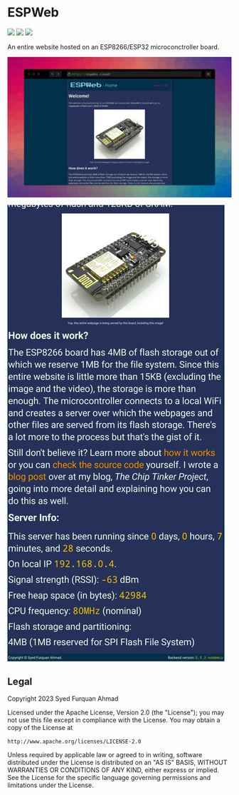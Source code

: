 # ESPWeb
![](https://img.shields.io/github/license/furquan-lp/espweb?style=flat-square) ![](https://img.shields.io/website?label=server&style=flat-square&url=https%3A%2F%2Ffurquan-lp.gh.srv.us%2F) ![](https://img.shields.io/website?style=flat-square&url=https%3A%2F%2Fespdev.cloud%2F)

An entire website hosted on an ESP8266/ESP32 microconctroller board.

![](screenshot.png)

![](screenshot-mobile.jpg)

## Legal
Copyright 2023 Syed Furquan Ahmad

Licensed under the Apache License, Version 2.0 (the "License");
you may not use this file except in compliance with the License.
You may obtain a copy of the License at

    http://www.apache.org/licenses/LICENSE-2.0

Unless required by applicable law or agreed to in writing, software
distributed under the License is distributed on an "AS IS" BASIS,
WITHOUT WARRANTIES OR CONDITIONS OF ANY KIND, either express or implied.
See the License for the specific language governing permissions and
limitations under the License.
